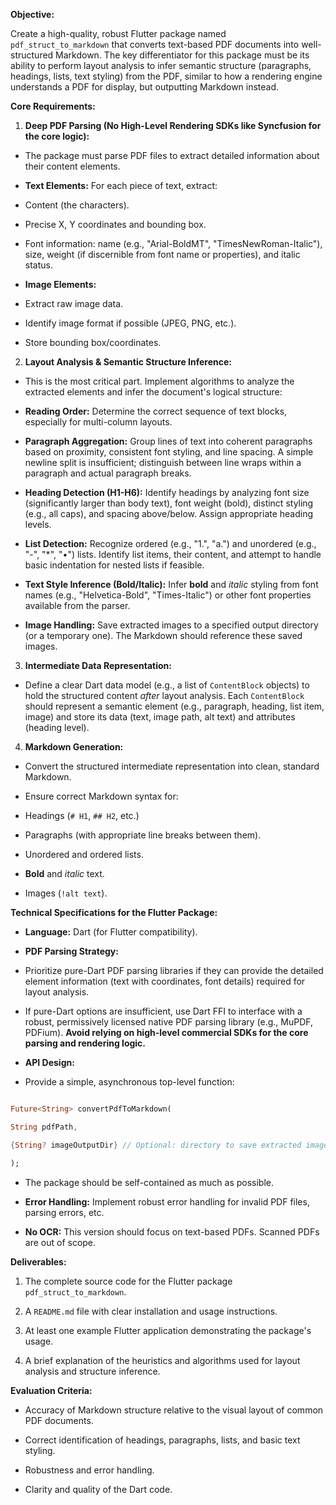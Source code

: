 **Objective:**

Create a high-quality, robust Flutter package named `pdf_struct_to_markdown` that converts text-based PDF documents into well-structured Markdown. The key differentiator for this package must be its ability to perform layout analysis to infer semantic structure (paragraphs, headings, lists, text styling) from the PDF, similar to how a rendering engine understands a PDF for display, but outputting Markdown instead.

**Core Requirements:**

1.  **Deep PDF Parsing (No High-Level Rendering SDKs like Syncfusion for the core logic):**

*   The package must parse PDF files to extract detailed information about their content elements.

*   **Text Elements:** For each piece of text, extract:

*   Content (the characters).

*   Precise X, Y coordinates and bounding box.

*   Font information: name (e.g., "Arial-BoldMT", "TimesNewRoman-Italic"), size, weight (if discernible from font name or properties), and italic status.

*   **Image Elements:**

*   Extract raw image data.

*   Identify image format if possible (JPEG, PNG, etc.).

*   Store bounding box/coordinates.

2.  **Layout Analysis & Semantic Structure Inference:**

*   This is the most critical part. Implement algorithms to analyze the extracted elements and infer the document's logical structure:

*   **Reading Order:** Determine the correct sequence of text blocks, especially for multi-column layouts.

*   **Paragraph Aggregation:** Group lines of text into coherent paragraphs based on proximity, consistent font styling, and line spacing. A simple newline split is insufficient; distinguish between line wraps within a paragraph and actual paragraph breaks.

*   **Heading Detection (H1-H6):** Identify headings by analyzing font size (significantly larger than body text), font weight (bold), distinct styling (e.g., all caps), and spacing above/below. Assign appropriate heading levels.

*   **List Detection:** Recognize ordered (e.g., "1.", "a.") and unordered (e.g., "-", "*", "•") lists. Identify list items, their content, and attempt to handle basic indentation for nested lists if feasible.

*   **Text Style Inference (Bold/Italic):** Infer **bold** and *italic* styling from font names (e.g., "Helvetica-Bold", "Times-Italic") or other font properties available from the parser.

*   **Image Handling:** Save extracted images to a specified output directory (or a temporary one). The Markdown should reference these saved images.

3.  **Intermediate Data Representation:**

*   Define a clear Dart data model (e.g., a list of `ContentBlock` objects) to hold the structured content *after* layout analysis. Each `ContentBlock` should represent a semantic element (e.g., paragraph, heading, list item, image) and store its data (text, image path, alt text) and attributes (heading level).

4.  **Markdown Generation:**

*   Convert the structured intermediate representation into clean, standard Markdown.

*   Ensure correct Markdown syntax for:

*   Headings (`# H1`, `## H2`, etc.)

*   Paragraphs (with appropriate line breaks between them).

*   Unordered and ordered lists.

*   **Bold** and *italic* text.

*   Images (`!alt text`).

**Technical Specifications for the Flutter Package:**

*   **Language:** Dart (for Flutter compatibility).

*   **PDF Parsing Strategy:**

*   Prioritize pure-Dart PDF parsing libraries if they can provide the detailed element information (text with coordinates, font details) required for layout analysis.

*   If pure-Dart options are insufficient, use Dart FFI to interface with a robust, permissively licensed native PDF parsing library (e.g., MuPDF, PDFium). **Avoid relying on high-level commercial SDKs for the core parsing and rendering logic.**

*   **API Design:**

*   Provide a simple, asynchronous top-level function:

```dart

Future<String> convertPdfToMarkdown(

String pdfPath,

{String? imageOutputDir} // Optional: directory to save extracted images

);

```

*   The package should be self-contained as much as possible.

*   **Error Handling:** Implement robust error handling for invalid PDF files, parsing errors, etc.

*   **No OCR:** This version should focus on text-based PDFs. Scanned PDFs are out of scope.

**Deliverables:**

1.  The complete source code for the Flutter package `pdf_struct_to_markdown`.

2.  A `README.md` file with clear installation and usage instructions.

3.  At least one example Flutter application demonstrating the package's usage.

4.  A brief explanation of the heuristics and algorithms used for layout analysis and structure inference.

**Evaluation Criteria:**

*   Accuracy of Markdown structure relative to the visual layout of common PDF documents.

*   Correct identification of headings, paragraphs, lists, and basic text styling.

*   Robustness and error handling.

*   Clarity and quality of the Dart code.